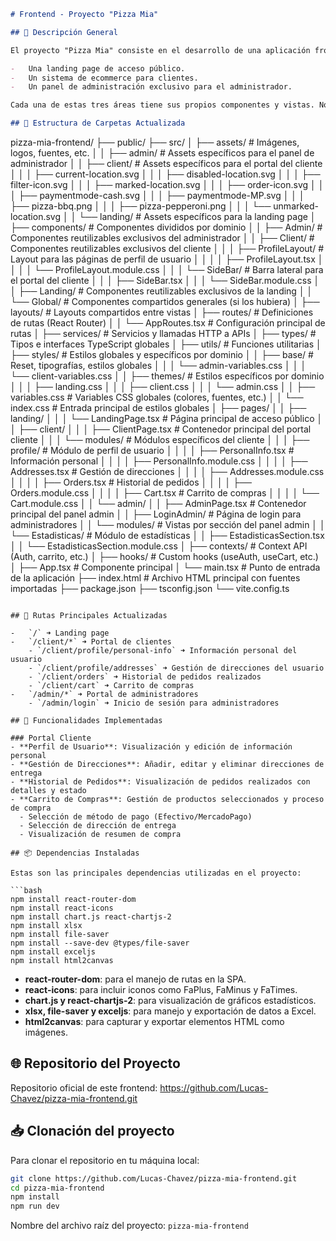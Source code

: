 ```markdown
# Frontend - Proyecto "Pizza Mia"

## 🏢 Descripción General

El proyecto "Pizza Mia" consiste en el desarrollo de una aplicación frontend utilizando React + TypeScript + Vite, que incluye:

-   Una landing page de acceso público.
-   Un sistema de ecommerce para clientes.
-   Un panel de administración exclusivo para el administrador.

Cada una de estas tres áreas tiene sus propios componentes y vistas. No se comparten componentes reutilizables entre cliente, administrador o landing.

## 📁 Estructura de Carpetas Actualizada

```
pizza-mia-frontend/
├── public/
├── src/
│   ├── assets/                 # Imágenes, logos, fuentes, etc.
│   │   ├── admin/              # Assets específicos para el panel de administrador
│   │   ├── client/             # Assets específicos para el portal del cliente
│   │   │   ├── current-location.svg
│   │   │   ├── disabled-location.svg
│   │   │   ├── filter-icon.svg
│   │   │   ├── marked-location.svg
│   │   │   ├── order-icon.svg
│   │   │   ├── paymentmode-cash.svg
│   │   │   ├── paymentmode-MP.svg
│   │   │   ├── pizza-bbq.png
│   │   │   ├── pizza-pepperoni.png
│   │   │   └── unmarked-location.svg
│   │   └── landing/            # Assets específicos para la landing page
│   ├── components/             # Componentes divididos por dominio
│   │   ├── Admin/              # Componentes reutilizables exclusivos del administrador
│   │   ├── Client/             # Componentes reutilizables exclusivos del cliente
│   │   │   ├── ProfileLayout/  # Layout para las páginas de perfil de usuario
│   │   │   │   ├── ProfileLayout.tsx
│   │   │   │   └── ProfileLayout.module.css
│   │   │   └── SideBar/        # Barra lateral para el portal del cliente
│   │   │       ├── SideBar.tsx
│   │   │       └── SideBar.module.css
│   │   ├── Landing/            # Componentes reutilizables exclusivos de la landing
│   │   └── Global/             # Componentes compartidos generales (si los hubiera)
│   ├── layouts/                # Layouts compartidos entre vistas
│   ├── routes/                 # Definiciones de rutas (React Router)
│   │   └── AppRoutes.tsx       # Configuración principal de rutas
│   ├── services/               # Servicios y llamadas HTTP a APIs
│   ├── types/                  # Tipos e interfaces TypeScript globales
│   ├── utils/                  # Funciones utilitarias
│   ├── styles/                 # Estilos globales y específicos por dominio
│   │   ├── base/               # Reset, tipografías, estilos globales
│   │   │   └── admin-variables.css
│   │   │   └── client-variables.css
│   │   ├── themes/             # Estilos específicos por dominio
│   │   │   ├── landing.css
│   │   │   ├── client.css
│   │   │   └── admin.css
│   │   ├── variables.css       # Variables CSS globales (colores, fuentes, etc.)
│   │   └── index.css           # Entrada principal de estilos globales
│   ├── pages/
│   │   ├── landing/
│   │   │   └── LandingPage.tsx # Página principal de acceso público
│   │   ├── client/
│   │   │   ├── ClientPage.tsx  # Contenedor principal del portal cliente
│   │   │   └── modules/        # Módulos específicos del cliente
│   │   │       ├── profile/    # Módulo de perfil de usuario
│   │   │       │   ├── PersonalInfo.tsx          # Información personal
│   │   │       │   ├── PersonalInfo.module.css
│   │   │       │   ├── Addresses.tsx             # Gestión de direcciones
│   │   │       │   ├── Addresses.module.css
│   │   │       │   ├── Orders.tsx                # Historial de pedidos
│   │   │       │   ├── Orders.module.css
│   │   │       │   ├── Cart.tsx                  # Carrito de compras
│   │   │       │   └── Cart.module.css
│   │   └── admin/
│   │       ├── AdminPage.tsx   # Contenedor principal del panel admin
│   │       ├── LoginAdmin/     # Página de login para administradores
│   │       └── modules/        # Vistas por sección del panel admin
│   │           └── Estadisticas/    # Módulo de estadísticas
│   │               ├── EstadisticasSection.tsx
│   │               └── EstadisticasSection.module.css
│   ├── contexts/               # Context API (Auth, carrito, etc.)
│   ├── hooks/                  # Custom hooks (useAuth, useCart, etc.)
│   ├── App.tsx                 # Componente principal
│   └── main.tsx                # Punto de entrada de la aplicación
├── index.html                  # Archivo HTML principal con fuentes importadas
├── package.json
├── tsconfig.json
└── vite.config.ts
```

## 🔄 Rutas Principales Actualizadas

-   `/` ➜ Landing page
-   `/client/*` ➜ Portal de clientes
    - `/client/profile/personal-info` ➜ Información personal del usuario
    - `/client/profile/addresses` ➜ Gestión de direcciones del usuario
    - `/client/orders` ➜ Historial de pedidos realizados
    - `/client/cart` ➜ Carrito de compras
-   `/admin/*` ➜ Portal de administradores
    - `/admin/login` ➜ Inicio de sesión para administradores

## 🧩 Funcionalidades Implementadas

### Portal Cliente
- **Perfil de Usuario**: Visualización y edición de información personal
- **Gestión de Direcciones**: Añadir, editar y eliminar direcciones de entrega
- **Historial de Pedidos**: Visualización de pedidos realizados con detalles y estado
- **Carrito de Compras**: Gestión de productos seleccionados y proceso de compra
  - Selección de método de pago (Efectivo/MercadoPago)
  - Selección de dirección de entrega
  - Visualización de resumen de compra

## 📦 Dependencias Instaladas

Estas son las principales dependencias utilizadas en el proyecto:

```bash
npm install react-router-dom
npm install react-icons
npm install chart.js react-chartjs-2
npm install xlsx
npm install file-saver
npm install --save-dev @types/file-saver
npm install exceljs 
npm install html2canvas
```

-   **react-router-dom**: para el manejo de rutas en la SPA.
-   **react-icons**: para incluir iconos como FaPlus, FaMinus y FaTimes.
-   **chart.js y react-chartjs-2**: para visualización de gráficos estadísticos.
-   **xlsx, file-saver y exceljs**: para manejo y exportación de datos a Excel.
-   **html2canvas**: para capturar y exportar elementos HTML como imágenes.

## 🌐 Repositorio del Proyecto

Repositorio oficial de este frontend: https://github.com/Lucas-Chavez/pizza-mia-frontend.git

## 📥 Clonación del proyecto

Para clonar el repositorio en tu máquina local:

```bash
git clone https://github.com/Lucas-Chavez/pizza-mia-frontend.git
cd pizza-mia-frontend
npm install
npm run dev
```

Nombre del archivo raíz del proyecto: `pizza-mia-frontend`



```
